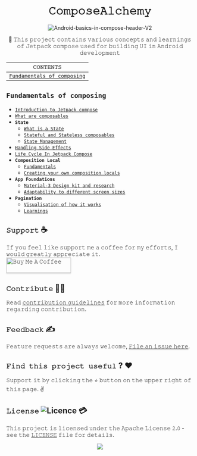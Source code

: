 <h1 align="center">𝙲𝚘𝚖𝚙𝚘𝚜𝚎𝙰𝚕𝚌𝚑𝚎𝚖𝚢</h1>

<div align="center">

![Android-basics-in-compose-header-V2](https://github.com/devrath/ComposeAlchemy/assets/1456191/52913006-5e4a-4a1a-9109-241b5f0ae822)

</div>

<div align="center">

🧺 𝚃𝚑𝚒𝚜 𝚙𝚛𝚘𝚓𝚎𝚌𝚝 𝚌𝚘𝚗𝚝𝚊𝚒𝚗𝚜 𝚟𝚊𝚛𝚒𝚘𝚞𝚜 𝚌𝚘𝚗𝚌𝚎𝚙𝚝𝚜 𝚊𝚗𝚍 𝚕𝚎𝚊𝚛𝚗𝚒𝚗𝚐𝚜 𝚘𝚏 𝙹𝚎𝚝𝚙𝚊𝚌𝚔 𝚌𝚘𝚖𝚙𝚘𝚜𝚎 𝚞𝚜𝚎𝚍 𝚏𝚘𝚛 𝚋𝚞𝚒𝚕𝚍𝚒𝚗𝚐 𝚄𝙸 𝚒𝚗 𝙰𝚗𝚍𝚛𝚘𝚒𝚍 𝚍𝚎𝚟𝚎𝚕𝚘𝚙𝚖𝚎𝚗𝚝

</div>


<div align="center">

| `𝙲𝙾𝙽𝚃𝙴𝙽𝚃𝚂` |
| ---------- |
| [`Fundamentals of composing`](https://github.com/devrath/ComposeAlchemy/blob/main/README.md#fundamentals-of-composing) |

</div>

## `Fundamentals of composing`
  * [`Introduction to Jetpack compose`](https://github.com/devrath/ComposeAlchemy/wiki/Introduction-to-Jetpack-compose#what-jetpack-compose-provides)
  * [`What are composables`](https://github.com/devrath/ComposeAlchemy/wiki/What-are-composables)
  * **`State`**
    * [`What is a State`](https://github.com/devrath/ComposeAlchemy/wiki/What-is-a-State)
    * [`Stateful and Stateless composables`](https://github.com/devrath/ComposeAlchemy/wiki/Stateful-and-Stateless-composables)
    * [`State Management`](https://github.com/devrath/ComposeAlchemy/wiki/State-Management)
  * [`Handling Side Effects`](https://github.com/devrath/ComposeAlchemy/wiki/Handling-Side-Effects)
  * [`Life Cycle In Jetpack Compose`](https://github.com/devrath/ComposeAlchemy/wiki/Life-Cycle-In-Jetpack-Compose)
  * **`Composition Local`**
    * [`Fundamentals`](https://github.com/devrath/ComposeAlchemy/wiki/Composition-Local-:-Fundamentals)
    * [`Creating your own composition locals`](https://github.com/devrath/ComposeAlchemy/wiki/Composition-Local:-Creating-your-own-composition-locals)  
  * **`App Foundations`**
    * [`Material-3 Design kit and research`](https://github.com/devrath/Material-3-Design-Kit)
    * [`Adaptability to different screen sizes`](https://github.com/devrath/ComposeAlchemy/wiki/WindowSize-Class-%E2%80%90-Adaptability-to-different-screen-sizes)
  * **`Pagination`**
    * [`Visualisation of how it works`](https://github.com/devrath/ComposeAlchemy/wiki/Pagination:-Visualisation-of-how-it-works)
    * [`Learnings`](https://github.com/devrath/ComposeAlchemy/wiki/Pagination:-Learnings)




## **`𝚂𝚞𝚙𝚙𝚘𝚛𝚝`** ☕
𝙸𝚏 𝚢𝚘𝚞 𝚏𝚎𝚎𝚕 𝚕𝚒𝚔𝚎 𝚜𝚞𝚙𝚙𝚘𝚛𝚝 𝚖𝚎 𝚊 𝚌𝚘𝚏𝚏𝚎𝚎 𝚏𝚘𝚛 𝚖𝚢 𝚎𝚏𝚏𝚘𝚛𝚝𝚜, 𝙸 𝚠𝚘𝚞𝚕𝚍 𝚐𝚛𝚎𝚊𝚝𝚕𝚢 𝚊𝚙𝚙𝚛𝚎𝚌𝚒𝚊𝚝𝚎 𝚒𝚝.</br>
<a href="https://www.buymeacoffee.com/devrath" target="_blank"><img src="https://www.buymeacoffee.com/assets/img/custom_images/yellow_img.png" alt="𝙱𝚞𝚢 𝙼𝚎 𝙰 𝙲𝚘𝚏𝚏𝚎𝚎" style="height: 41px !important;width: 174px !important;box-shadow: 0px 3px 2px 0px rgba(190, 190, 190, 0.5) !important;-webkit-box-shadow: 0px 3px 2px 0px rgba(190, 190, 190, 0.5) !important;" ></a>

## **`𝙲𝚘𝚗𝚝𝚛𝚒𝚋𝚞𝚝𝚎`** 🙋‍♂️
𝚁𝚎𝚊𝚍 [𝚌𝚘𝚗𝚝𝚛𝚒𝚋𝚞𝚝𝚒𝚘𝚗 𝚐𝚞𝚒𝚍𝚎𝚕𝚒𝚗𝚎𝚜](CONTRIBUTING.md) 𝚏𝚘𝚛 𝚖𝚘𝚛𝚎 𝚒𝚗𝚏𝚘𝚛𝚖𝚊𝚝𝚒𝚘𝚗 𝚛𝚎𝚐𝚊𝚛𝚍𝚒𝚗𝚐 𝚌𝚘𝚗𝚝𝚛𝚒𝚋𝚞𝚝𝚒𝚘𝚗.

## **`𝙵𝚎𝚎𝚍𝚋𝚊𝚌𝚔`** ✍️
𝙵𝚎𝚊𝚝𝚞𝚛𝚎 𝚛𝚎𝚚𝚞𝚎𝚜𝚝𝚜 𝚊𝚛𝚎 𝚊𝚕𝚠𝚊𝚢𝚜 𝚠𝚎𝚕𝚌𝚘𝚖𝚎, [𝙵𝚒𝚕𝚎 𝚊𝚗 𝚒𝚜𝚜𝚞𝚎 𝚑𝚎𝚛𝚎](https://github.com/devrath/ComposeAlchemy/issues/new).

## **`𝙵𝚒𝚗𝚍 𝚝𝚑𝚒𝚜 𝚙𝚛𝚘𝚓𝚎𝚌𝚝 𝚞𝚜𝚎𝚏𝚞𝚕`** ? ❤️
𝚂𝚞𝚙𝚙𝚘𝚛𝚝 𝚒𝚝 𝚋𝚢 𝚌𝚕𝚒𝚌𝚔𝚒𝚗𝚐 𝚝𝚑𝚎 ⭐ 𝚋𝚞𝚝𝚝𝚘𝚗 𝚘𝚗 𝚝𝚑𝚎 𝚞𝚙𝚙𝚎𝚛 𝚛𝚒𝚐𝚑𝚝 𝚘𝚏 𝚝𝚑𝚒𝚜 𝚙𝚊𝚐𝚎. ✌️

## **`𝙻𝚒𝚌𝚎𝚗𝚜𝚎`** ![Licence](https://img.shields.io/github/license/google/docsy) :credit_card:
𝚃𝚑𝚒𝚜 𝚙𝚛𝚘𝚓𝚎𝚌𝚝 𝚒𝚜 𝚕𝚒𝚌𝚎𝚗𝚜𝚎𝚍 𝚞𝚗𝚍𝚎𝚛 𝚝𝚑𝚎 𝙰𝚙𝚊𝚌𝚑𝚎 𝙻𝚒𝚌𝚎𝚗𝚜𝚎 𝟸.𝟶 - 𝚜𝚎𝚎 𝚝𝚑𝚎 [𝙻𝙸𝙲𝙴𝙽𝚂𝙴](https://github.com/devrath/ComposeAlchemy/blob/main/LICENSE) 𝚏𝚒𝚕𝚎 𝚏𝚘𝚛 𝚍𝚎𝚝𝚊𝚒𝚕𝚜.


<p align="center">
<a><img src="https://forthebadge.com/images/badges/built-for-android.svg"></a>
</p>
